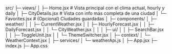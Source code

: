 src/
 ├─ views/
 │   ├─ Home.jsx              # Vista principal con el clima actual, hourly y daily
 │   ├─ CityDetails.jsx       # Vista con info más completa de una ciudad
 │   └─ Favorites.jsx         # (Opcional) Ciudades guardadas
 │
 ├─ components/
 │   ├─ weather/
 │   │   ├─ CurrentWeather.jsx
 │   │   ├─ HourlyForecast.jsx
 │   │   ├─ DailyForecast.jsx
 │   │   └─ CityWeather.jsx
 │   │
 │   ├─ ui/
 │   │   ├─ SearchBar.jsx
 │   │   ├─ ToggleUnit.jsx
 │   │   └─ ThemeSwitcher.jsx
 │
 ├─ context/
 │   └─ WeatherContext.jsx
 │
 ├─ services/
 │   └─ weatherApi.js
 │
 ├─ App.jsx
 ├─ index.js
 ├─ App.css